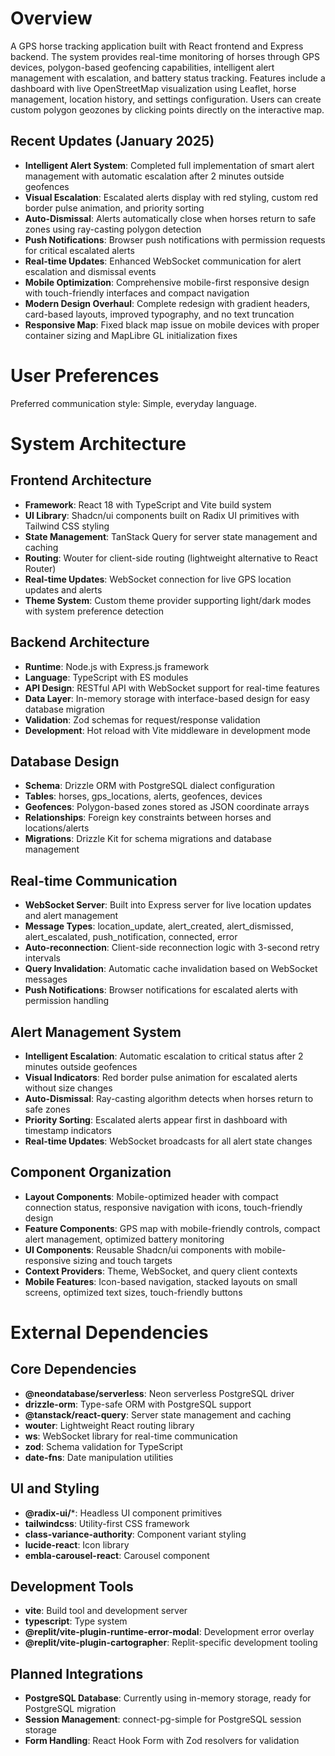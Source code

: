 # Overview

A GPS horse tracking application built with React frontend and Express backend. The system provides real-time monitoring of horses through GPS devices, polygon-based geofencing capabilities, intelligent alert management with escalation, and battery status tracking. Features include a dashboard with live OpenStreetMap visualization using Leaflet, horse management, location history, and settings configuration. Users can create custom polygon geozones by clicking points directly on the interactive map.

## Recent Updates (January 2025)
- **Intelligent Alert System**: Completed full implementation of smart alert management with automatic escalation after 2 minutes outside geofences
- **Visual Escalation**: Escalated alerts display with red styling, custom red border pulse animation, and priority sorting
- **Auto-Dismissal**: Alerts automatically close when horses return to safe zones using ray-casting polygon detection
- **Push Notifications**: Browser push notifications with permission requests for critical escalated alerts
- **Real-time Updates**: Enhanced WebSocket communication for alert escalation and dismissal events
- **Mobile Optimization**: Comprehensive mobile-first responsive design with touch-friendly interfaces and compact navigation
- **Modern Design Overhaul**: Complete redesign with gradient headers, card-based layouts, improved typography, and no text truncation
- **Responsive Map**: Fixed black map issue on mobile devices with proper container sizing and MapLibre GL initialization fixes

# User Preferences

Preferred communication style: Simple, everyday language.

# System Architecture

## Frontend Architecture
- **Framework**: React 18 with TypeScript and Vite build system
- **UI Library**: Shadcn/ui components built on Radix UI primitives with Tailwind CSS styling
- **State Management**: TanStack Query for server state management and caching
- **Routing**: Wouter for client-side routing (lightweight alternative to React Router)
- **Real-time Updates**: WebSocket connection for live GPS location updates and alerts
- **Theme System**: Custom theme provider supporting light/dark modes with system preference detection

## Backend Architecture
- **Runtime**: Node.js with Express.js framework
- **Language**: TypeScript with ES modules
- **API Design**: RESTful API with WebSocket support for real-time features
- **Data Layer**: In-memory storage with interface-based design for easy database migration
- **Validation**: Zod schemas for request/response validation
- **Development**: Hot reload with Vite middleware in development mode

## Database Design
- **Schema**: Drizzle ORM with PostgreSQL dialect configuration
- **Tables**: horses, gps_locations, alerts, geofences, devices
- **Geofences**: Polygon-based zones stored as JSON coordinate arrays
- **Relationships**: Foreign key constraints between horses and locations/alerts
- **Migrations**: Drizzle Kit for schema migrations and database management

## Real-time Communication
- **WebSocket Server**: Built into Express server for live location updates and alert management
- **Message Types**: location_update, alert_created, alert_dismissed, alert_escalated, push_notification, connected, error
- **Auto-reconnection**: Client-side reconnection logic with 3-second retry intervals
- **Query Invalidation**: Automatic cache invalidation based on WebSocket messages
- **Push Notifications**: Browser notifications for escalated alerts with permission handling

## Alert Management System
- **Intelligent Escalation**: Automatic escalation to critical status after 2 minutes outside geofences
- **Visual Indicators**: Red border pulse animation for escalated alerts without size changes
- **Auto-Dismissal**: Ray-casting algorithm detects when horses return to safe zones
- **Priority Sorting**: Escalated alerts appear first in dashboard with timestamp indicators
- **Real-time Updates**: WebSocket broadcasts for all alert state changes

## Component Organization
- **Layout Components**: Mobile-optimized header with compact connection status, responsive navigation with icons, touch-friendly design
- **Feature Components**: GPS map with mobile-friendly controls, compact alert management, optimized battery monitoring
- **UI Components**: Reusable Shadcn/ui components with mobile-responsive sizing and touch targets
- **Context Providers**: Theme, WebSocket, and query client contexts
- **Mobile Features**: Icon-based navigation, stacked layouts on small screens, optimized text sizes, touch-friendly buttons

# External Dependencies

## Core Dependencies
- **@neondatabase/serverless**: Neon serverless PostgreSQL driver
- **drizzle-orm**: Type-safe ORM with PostgreSQL support
- **@tanstack/react-query**: Server state management and caching
- **wouter**: Lightweight React routing library
- **ws**: WebSocket library for real-time communication
- **zod**: Schema validation for TypeScript
- **date-fns**: Date manipulation utilities

## UI and Styling
- **@radix-ui/***: Headless UI component primitives
- **tailwindcss**: Utility-first CSS framework
- **class-variance-authority**: Component variant styling
- **lucide-react**: Icon library
- **embla-carousel-react**: Carousel component

## Development Tools
- **vite**: Build tool and development server
- **typescript**: Type system
- **@replit/vite-plugin-runtime-error-modal**: Development error overlay
- **@replit/vite-plugin-cartographer**: Replit-specific development tooling

## Planned Integrations
- **PostgreSQL Database**: Currently using in-memory storage, ready for PostgreSQL migration
- **Session Management**: connect-pg-simple for PostgreSQL session storage
- **Form Handling**: React Hook Form with Zod resolvers for validation